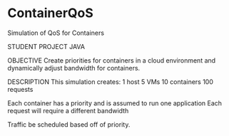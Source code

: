 # ContainerQoS
Simulation of QoS for Containers

STUDENT PROJECT
JAVA

OBJECTIVE
Create priorities for containers in a cloud environment and dynamically adjust bandwidth for containers.

DESCRIPTION
This simulation creates:
  1 host 
  5 VMs
  10 containers
  100 requests

Each container has a priority and is assumed to run one application
Each request will require a different bandwidth 

Traffic be scheduled based off of priority.

